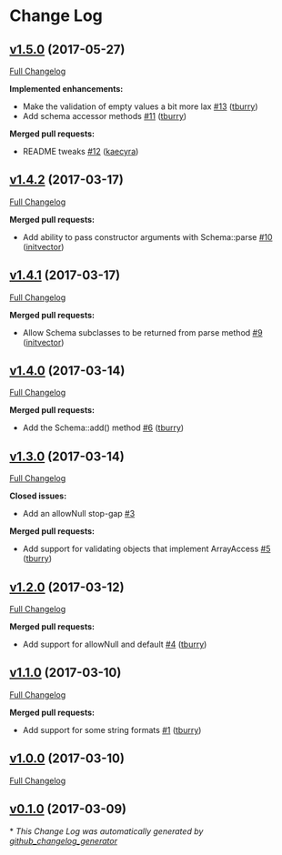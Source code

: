 # Change Log

## [v1.5.0](https://github.com/vanilla/garden-schema/tree/v1.5.0) (2017-05-27)
[Full Changelog](https://github.com/vanilla/garden-schema/compare/v1.4.2...v1.5.0)

**Implemented enhancements:**

- Make the validation of empty values a bit more lax [\#13](https://github.com/vanilla/garden-schema/pull/13) ([tburry](https://github.com/tburry))
- Add schema accessor methods [\#11](https://github.com/vanilla/garden-schema/pull/11) ([tburry](https://github.com/tburry))

**Merged pull requests:**

- README tweaks [\#12](https://github.com/vanilla/garden-schema/pull/12) ([kaecyra](https://github.com/kaecyra))

## [v1.4.2](https://github.com/vanilla/garden-schema/tree/v1.4.2) (2017-03-17)
[Full Changelog](https://github.com/vanilla/garden-schema/compare/v1.4.1...v1.4.2)

**Merged pull requests:**

- Add ability to pass constructor arguments with Schema::parse [\#10](https://github.com/vanilla/garden-schema/pull/10) ([initvector](https://github.com/initvector))

## [v1.4.1](https://github.com/vanilla/garden-schema/tree/v1.4.1) (2017-03-17)
[Full Changelog](https://github.com/vanilla/garden-schema/compare/v1.4.0...v1.4.1)

**Merged pull requests:**

- Allow Schema subclasses to be returned from parse method [\#9](https://github.com/vanilla/garden-schema/pull/9) ([initvector](https://github.com/initvector))

## [v1.4.0](https://github.com/vanilla/garden-schema/tree/v1.4.0) (2017-03-14)
[Full Changelog](https://github.com/vanilla/garden-schema/compare/v1.3.0...v1.4.0)

**Merged pull requests:**

- Add the Schema::add\(\) method [\#6](https://github.com/vanilla/garden-schema/pull/6) ([tburry](https://github.com/tburry))

## [v1.3.0](https://github.com/vanilla/garden-schema/tree/v1.3.0) (2017-03-14)
[Full Changelog](https://github.com/vanilla/garden-schema/compare/v1.2.0...v1.3.0)

**Closed issues:**

- Add an allowNull stop-gap [\#3](https://github.com/vanilla/garden-schema/issues/3)

**Merged pull requests:**

- Add support for validating objects that implement ArrayAccess [\#5](https://github.com/vanilla/garden-schema/pull/5) ([tburry](https://github.com/tburry))

## [v1.2.0](https://github.com/vanilla/garden-schema/tree/v1.2.0) (2017-03-12)
[Full Changelog](https://github.com/vanilla/garden-schema/compare/v1.1.0...v1.2.0)

**Merged pull requests:**

- Add support for allowNull and default [\#4](https://github.com/vanilla/garden-schema/pull/4) ([tburry](https://github.com/tburry))

## [v1.1.0](https://github.com/vanilla/garden-schema/tree/v1.1.0) (2017-03-10)
[Full Changelog](https://github.com/vanilla/garden-schema/compare/v1.0.0...v1.1.0)

**Merged pull requests:**

- Add support for some string formats [\#1](https://github.com/vanilla/garden-schema/pull/1) ([tburry](https://github.com/tburry))

## [v1.0.0](https://github.com/vanilla/garden-schema/tree/v1.0.0) (2017-03-10)
[Full Changelog](https://github.com/vanilla/garden-schema/compare/v0.1.0...v1.0.0)

## [v0.1.0](https://github.com/vanilla/garden-schema/tree/v0.1.0) (2017-03-09)


\* *This Change Log was automatically generated by [github_changelog_generator](https://github.com/skywinder/Github-Changelog-Generator)*